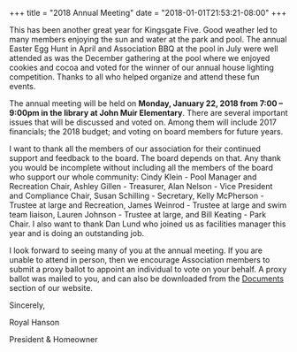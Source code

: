 +++
title = "2018 Annual Meeting"
date = "2018-01-01T21:53:21-08:00"
+++

This has been another great year for Kingsgate Five. Good weather led to many members enjoying the sun and water at the park and pool. The annual Easter Egg Hunt in April and Association BBQ at the pool in July were well attended as was the December gathering at the pool where we enjoyed cookies and cocoa and voted for the winner of our annual house lighting competition. Thanks to all who helped organize and attend these fun events. 

The annual meeting will be held on **Monday, January 22, 2018 from 7:00 – 9:00pm in the library at John Muir Elementary**. There are several important issues that will be discussed and voted on.  Among them will include 2017 financials; the 2018 budget; and voting on board members for future years.

I want to thank all the members of our association for their continued support and feedback to the board.  The board depends on that.  Any thank you would be incomplete without including all the members of the board who support our whole community: Cindy Klein - Pool Manager and Recreation Chair, Ashley Gillen - Treasurer, Alan Nelson - Vice President and Compliance Chair, Susan Schilling - Secretary, Kelly McPherson - Trustee at large and Recreation, James Weinrod - Trustee at large and swim team liaison, Lauren Johnson - Trustee at large, and Bill Keating - Park Chair. I also want to thank Dan Lund who joined us as facilities manager this year and is doing an outstanding job.

I look forward to seeing many of you at the annual meeting.  If you are unable to attend in person, then we encourage Association members to submit a proxy ballot to appoint an individual to vote on your behalf.  A proxy ballot was mailed to you, and can also be downloaded from the [Documents](/documents/) section of our website.

Sincerely,

Royal Hanson

President & Homeowner  

